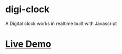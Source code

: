 # digi-clock
A Digital clock works in realtime built with Javascript


# [Live Demo](https://yasar-sa.github.io/digi-clock/)
